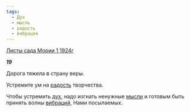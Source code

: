 ```yaml
---
tags:
  - Дух
  - мысль
  - радость
  - вибрация
---
```

[Листы сада Мории 1 1924г](https://127.0.0.1:4002/agni/1924)

___19___

Дорога тяжела в страну веры.   

Устремите ум на [радость](../../../tags/#радость) творчества.   

Чтобы устремить [дух](../../../tags/#Дух), надо изгнать ненужные [мысли](../../../tags/#мысль) и готовым быть принять волны [вибраций](../../../tags/#вибрация), Нами посылаемых.   

